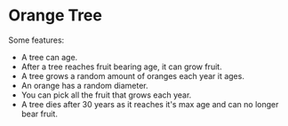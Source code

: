 # Orange Tree

Some features:
* A tree can age.
* After a tree reaches fruit bearing age, it can grow fruit.
* A tree grows a random amount of oranges each year it ages.
* An orange has a random diameter.
* You can pick all the fruit that grows each year. 
* A tree dies after 30 years as it reaches it's max age and can no longer bear fruit.  
